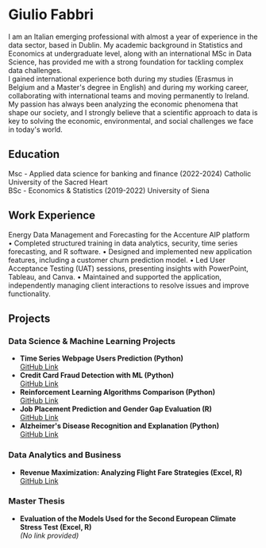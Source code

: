 # Giulio Fabbri

I am an Italian emerging professional with almost a year of experience in the data sector, based in Dublin. My academic background in Statistics and Economics at undergraduate level, along with an international MSc in Data Science, has provided me with a strong foundation for tackling complex data challenges.  
I gained international experience both during my studies (Erasmus in Belgium and a Master's degree in English) and during my working career, collaborating with international teams and moving permanently to Ireland.   
My passion has always been analyzing the economic phenomena that shape our society, and I strongly believe that a scientific approach to data is key to solving the economic, environmental, and social challenges we face in today's world.   

## Education
Msc - Applied data science for banking and finance (2022-2024) Catholic University of the Sacred Heart  
BSc - Economics & Statistics (2019-2022) University of Siena

## Work Experience
Energy Data Management and Forecasting for the Accenture AIP platform  
•	Completed structured training in data analytics, security, time series forecasting, and R software.
•	Designed and implemented new application features, including a customer churn prediction model.
•	Led User Acceptance Testing (UAT) sessions, presenting insights with PowerPoint, Tableau, and Canva.
•	Maintained and supported the application, independently managing client interactions to resolve issues and improve functionality.


## Projects
### Data Science & Machine Learning Projects
- **Time Series Webpage Users Prediction (Python)**  
  [GitHub Link](https://github.com/GiulioFabbri/Time-Series-Users-prediction)
- **Credit Card Fraud Detection with ML (Python)**  
  [GitHub Link](https://github.com/GiulioFabbri/Credit_card_fraud_detection)
- **Reinforcement Learning Algorithms Comparison (Python)**  
  [GitHub Link](https://github.com/GiulioFabbri/Reinforcement-Learning-algorithms-comparison)
- **Job Placement Prediction and Gender Gap Evaluation (R)**  
  [GitHub Link](https://github.com/GiulioFabbri/Job-placement-predictor-and-gender-gap-analysis)
- **Alzheimer's Disease Recognition and Explanation (Python)**  
  [GitHub Link](https://github.com/GiulioFabbri/Alzhaimer-s-Disease-recognition-)

### Data Analytics and Business  
- **Revenue Maximization: Analyzing Flight Fare Strategies (Excel, R)**  
  [GitHub Link](https://github.com/GiulioFabbri/Revenue-Maximization-Analyzing-Flight-Fare-Strategies)

### Master Thesis  
- **Evaluation of the Models Used for the Second European Climate Stress Test (Excel, R)**  
  *(No link provided)*

